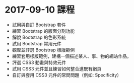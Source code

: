 # 2017-09-10 課程
- 試用與自訂 Bootstrap 套件
- 練習 Bootstrap 的版面分割功能
- 解說 Bootstrap 的色彩系統
- 試用 Bootstrap 常用元件
- 觀摩並評選 Bootstrap 樣版範例
- 練習套用樣版範例，建構一個描述某人、事、物的網站作品。
- 評選 CSS3 動畫與特效元件
- 試用 CSS3 元件並且練習如何整合進既有網頁
- 自訂與套用 CSS3 元件的常問問題（例如: Specificity）
